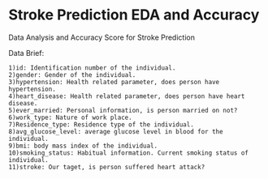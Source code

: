 # Stroke Prediction EDA and Accuracy
 Data Analysis and Accuracy Score for Stroke Prediction
 
 Data Brief:
 
    1)id: Identification number of the individual.
    2)gender: Gender of the individual.
    3)hypertension: Health related parameter, does person have hypertension.
    4)heart_disease: Health related parameter, does person have heart disease.
    5)ever_married: Personal information, is person married on not?
    6)work_type: Nature of work place.
    7)Residence_type: Residence type of the individual.
    8)avg_glucose_level: average glucose level in blood for the individual.
    9)bmi: body mass index of the individual.
    10)smoking_status: Habitual information. Current smoking status of individual.
    11)stroke: Our taget, is person suffered heart attack?
